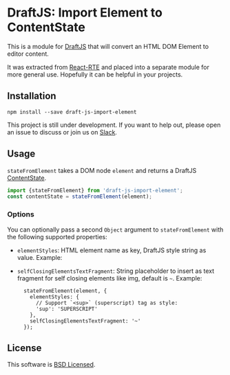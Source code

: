 # DraftJS: Import Element to ContentState

This is a module for [DraftJS](https://github.com/facebook/draft-js) that will convert an HTML DOM Element to editor content.

It was extracted from [React-RTE](https://react-rte.org) and placed into a separate module for more general use. Hopefully it can be helpful in your projects.

## Installation

    npm install --save draft-js-import-element

This project is still under development. If you want to help out, please open an issue to discuss or join us on [Slack](https://draftjs.slack.com/).

## Usage

`stateFromElement` takes a DOM node `element` and returns a DraftJS [ContentState](https://facebook.github.io/draft-js/docs/api-reference-content-state.html).

```javascript
import {stateFromElement} from 'draft-js-import-element';
const contentState = stateFromElement(element);
```

### Options

You can optionally pass a second `Object` argument to `stateFromElement` with the following supported properties:

- `elementStyles`: HTML element name as key, DraftJS style string as value. Example:
- `selfClosingElementsTextFragment`: String placeholder to insert as text fragment for self closing elements like img, default is `~`. Example:

        stateFromElement(element, {
          elementStyles: {
            // Support `<sup>` (superscript) tag as style:
            'sup': 'SUPERSCRIPT'
          },
          selfClosingElementsTextFragment: '~'
        });

## License

This software is [BSD Licensed](/LICENSE).

